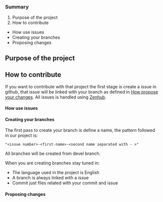 ### Summary

1. Purpose of the project
2. How to contribute
 * How use issues
 * Creating your branches
 * Proposing changes

## Purpose of the project

## How to contribute

If you want to contribute with that project the first stage is create a issue in github, that issue will be linked with your branch as defined in [How propose your changes](). All issues is handled using [Zenhub](https://www.zenhub.com/).

#### How use issues

#### Creating your branches

The first pass to create your branch is define a name, the pattern followed in our project is:

```
"<issue number>-<first-name>-<second name separated with - >"
```

All branches will be created from devel branch.

When you are creating branches stay tuned in:

* The language used in the project is English
* A branch is always linked with a issue
* Commit just files related with your commit and issue


#### Proposing changes

